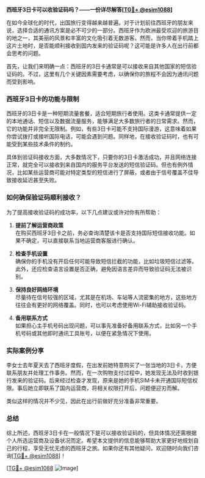 **西班牙3日卡可以收验证码吗？——一份详尽解答[[TG💪+ @esim1088](https://t.me/s/esim1088)]**

在如今全球化的时代，出国旅行变得越来越普遍。对于计划前往西班牙的朋友来说，选择合适的通讯方案是必不可少的一部分。西班牙作为欧洲最受欢迎的旅游目的地之一，其美丽的风景和丰富的文化吸引着无数游客。然而，当你带着手机踏上这片土地时，是否能顺利接收到国内发来的验证码呢？这可能是许多人在出行前都会思考的问题。

首先，让我们来明确一点：西班牙的3日卡通常是可以接收来自其他国家的短信验证码的。不过，这里有几个关键因素需要考虑，以确保你的旅程不会因为通讯问题而受到影响。

### 西班牙3日卡的功能与限制

西班牙的3日卡是一种短期流量套餐，适合短期旅行者使用。这类卡通常提供一定的本地通话、短信以及数据流量服务，能够满足大多数旅行者的日常需求。然而，它的功能并非完全无限制。例如，有些3日卡可能不支持国际漫游，这意味着如果你尝试拨打或接听国际电话，可能会遇到问题。同样地，在接收验证码时，也有可能受到某些技术条件的制约。

具体到验证码接收方面，大多数情况下，只要你的3日卡激活成功，并且网络连接正常，就完全可以接收到来自国内的服务平台发送的短信验证码。但也有例外情况，比如某些运营商可能对特定类型的短信进行了屏蔽，或者由于信号覆盖不佳导致接收延迟甚至失败。

### 如何确保验证码顺利接收？

为了提高接收验证码的成功率，以下几点建议或许对你有所帮助：

1. **提前了解运营商政策**  
   在购买西班牙3日卡之前，务必查询清楚该卡是否支持国际短信接收功能。如果不确定，可以直接联系当地运营商客服进行确认。

2. **检查手机设置**  
   确保你的手机没有开启任何可能导致短信拦截的功能，比如垃圾短信过滤等。此外，还应检查语言设置是否正确，避免因语言差异而导致验证码无法被识别。

3. **保持良好网络环境**  
   尽量待在信号较强的区域，尤其是在机场、车站等人流密集的地方，这些地方往往会有更好的网络覆盖。同时，也可以考虑使用Wi-Fi辅助接收验证码。

4. **备用联系方式**  
   如果担心主手机号码出现问题，可以事先准备好备用联系方式，比如另一个手机号码或其他即时通讯工具账号，以便在紧急情况下使用。

### 实际案例分享

李女士去年夏天去了西班牙度假，在出发前她特意购买了一张当地的3日卡，方便联系朋友并处理工作事务。然而，在一次购物支付过程中，她发现无法及时收到银行发来的验证码。后来经过检查才发现，原来是她的手机SIM卡未开通国际短信权限。事后她立即联系了国内运营商，将相关权限打开后，问题便迎刃而解。

类似这样的情况并不少见，因此在出行前做好充分准备非常重要。

### 总结

综上所述，西班牙3日卡在一般情况下是可以接收验证码的，但具体情况还需根据个人所选运营商及设备状况而定。希望本文提供的信息能够帮助大家更好地规划自己的行程，享受无忧无虑的西班牙之旅。如果你还有其他疑问，欢迎随时向我们咨询[[TG💪+ @esim1088](https://t.me/s/esim1088)]！

[[TG💪+ @esim1088](https://t.me/s/esim1088) ![Image](https://i.postimg.cc/4NQfJmqS/Snipaste-2025-05-13-00-14-12.png)]